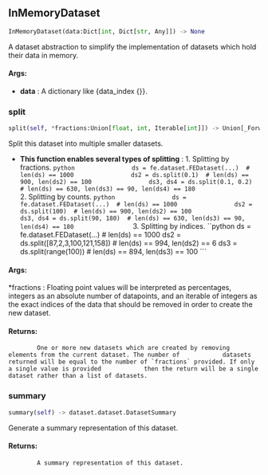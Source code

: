 ## InMemoryDataset
```python
InMemoryDataset(data:Dict[int, Dict[str, Any]]) -> None
```
A dataset abstraction to simplify the implementation of datasets which hold their data in memory.

#### Args:

* **data** :  A dictionary like {data_index {<instance dictionary>}}.    

### split
```python
split(self, *fractions:Union[float, int, Iterable[int]]) -> Union[_ForwardRef('FEDataset'), List[_ForwardRef('FEDataset')]]
```
Split this dataset into multiple smaller datasets.
* **This function enables several types of splitting** :             1. Splitting by fractions.                ```python                ds = fe.dataset.FEDataset(...)  # len(ds) == 1000                ds2 = ds.split(0.1)  # len(ds) == 900, len(ds2) == 100                ds3, ds4 = ds.split(0.1, 0.2)  # len(ds) == 630, len(ds3) == 90, len(ds4) == 180                ```            2. Splitting by counts.                ```python                ds = fe.dataset.FEDataset(...)  # len(ds) == 1000                ds2 = ds.split(100)  # len(ds) == 900, len(ds2) == 100                ds3, ds4 = ds.split(90, 180)  # len(ds) == 630, len(ds3) == 90, len(ds4) == 180                ```            3. Splitting by indices.                ``python                ds = fe.dataset.FEDataset(...)  # len(ds) == 1000                ds2 = ds.split([87,2,3,100,121,158])  # len(ds) == 994, len(ds2) == 6                ds3 = ds.split(range(100))  # len(ds) == 894, len(ds3) == 100                ```

#### Args:

 *fractions :  Floating point values will be interpreted as percentages, integers as an absolute number of                datapoints, and an iterable of integers as the exact indices of the data that should be removed in order                to create the new dataset.

#### Returns:
            One or more new datasets which are created by removing elements from the current dataset. The number of            datasets returned will be equal to the number of `fractions` provided. If only a single value is provided            then the return will be a single dataset rather than a list of datasets.        

### summary
```python
summary(self) -> dataset.dataset.DatasetSummary
```
Generate a summary representation of this dataset.

#### Returns:
            A summary representation of this dataset.        